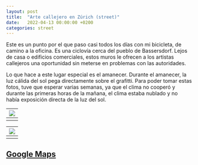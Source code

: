 ```yaml
---
layout: post
title:  "Arte callejero en Zúrich (street)"
date:   2022-04-13 00:00:00 +0200
categories: street
---
```


Este es un punto por el que paso casi todos los días con mi bicicleta, de camino a la oficina. Es una ciclovía cerca del pueblo de Bassersdorf. Lejos de casa o edificios comerciales, estos muros le ofrecen a los artistas callejeros una oportunidad sin meterse en problemas con las autoridades. 

Lo que hace a este lugar especial es el amanecer. Durante el amanecer, la luz cálida del sol pega directamente sobre el grafitti. Para poder tomar estas fotos, tuve que esperar varias semanas, ya que el clima no cooperó y durante las primeras horas de la mañana, el clima estaba nublado y no había exposición directa de la luz del sol.


| ![](/photos/assets/street/20220413_073507.jpg) |
|:--:|
||

| ![](/photos/assets/street/20220413_073727.jpg) |
|:--:|
||

## [Google Maps](https://goo.gl/maps/oKhmyoJ6FrVwVjng8)